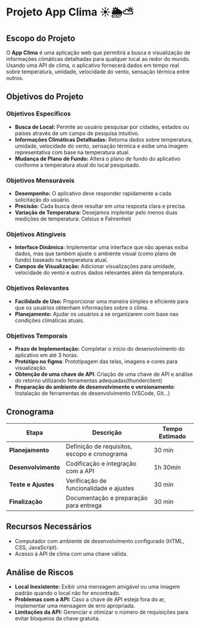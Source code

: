 # Projeto App Clima ☀🌦⛅

## Escopo do Projeto

O **App Clima** é uma aplicação web que permitirá a busca e visualização de informações climáticas detalhadas para qualquer local ao redor do mundo. Usando uma API de clima, o aplicativo fornecerá dados em tempo real sobre temperatura, umidade, velocidade do vento, sensação térmica entre outros.

## Objetivos do Projeto

### Objetivos Específicos
- **Busca de Local:** Permite ao usuário pesquisar por cidades, estados ou países através de um campo de pesquisa intuitivo.
- **Informações Climáticas Detalhadas:** Retorna dados sobre temperatura, umidade, velocidade do vento, sensação térmica e exibe uma imagem representativa com base na temperatura atual.
- **Mudança de Plano de Fundo:** Altera o plano de fundo do aplicativo conforme a temperatura atual do local pesquisado.

### Objetivos Mensuráveis
- **Desempenho:** O aplicativo deve responder rapidamente a cada solicitação do usuário.
- **Precisão:** Cada busca deve resultar em uma resposta clara e precisa.
- **Variação de Temperatura:** Desejamos implentar pelo menos duas medições de temperatura: Celsius e Fahrenheit

### Objetivos Atingíveis
- **Interface Dinâmica:** Implementar uma interface que não apenas exiba dados, mas que também ajuste o ambiente visual (como plano de fundo) baseado na temperatura atual.
- **Campos de Visualização:** Adicionar visualizações para umidade, velocidade do vento e outros dados relevantes além da temperatura.

### Objetivos Relevantes
- **Facilidade de Uso:** Proporcionar uma maneira simples e eficiente para que os usuários obtenham informações sobre o clima.
- **Planejamento:** Ajudar os usuários a se organizarem com base nas condições climáticas atuais.

### Objetivos Temporais
- **Prazo de Implementação:** Completar o início do desenvolvimento do aplicativo em até 3 horas.
- **Protótipo no figma**: Prototipagem das telas, imagens e cores para visualização.
- **Obtenção de uma chave de API**: Criação de uma chave de API e análise do retorno utilizando ferramentas adequadas(thunderclient)
- **Preparação do ambiente de desenvolvimento e versionamento**: Instalação de ferramentas de desenvolvimento (VSCode, Git...) 

## Cronograma

| Etapa               | Descrição                                | Tempo Estimado |
|---------------------|------------------------------------------|----------------|
| **Planejamento**    | Definição de requisitos, escopo e cronograma          | 30 min         |
| **Desenvolvimento** | Codificação e integração com a API        | 1h 30min       |
| **Teste e Ajustes** | Verificação de funcionalidade e ajustes   | 30 min         |
| **Finalização**     | Documentação e preparação para entrega    | 30 min         |

## Recursos Necessários
- Computador com ambiente de desenvolvimento configurado (HTML, CSS, JavaScript).
- Acesso à API de clima com uma chave válida.

## Análise de Riscos
- **Local Inexistente:** Exibir uma mensagem amigável ou uma imagem padrão quando o local não for encontrado.
- **Problemas com a API:** Caso a chave de API esteja fora do ar, implementar uma mensagem de erro apropriada.
- **Limitações da API:** Gerenciar e otimizar o número de requisições para evitar bloqueios da chave gratuita.
